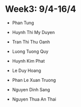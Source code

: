# Week3: 9/4-16/4

- Phan Tung 

- Huynh Thi My Duyen

- Tran Thi Thu Oanh

- Luong Tuong Quy

- Huynh Kim Phat
  
- Le Duy Hoang

- Phan Le Xuan Truong

- Nguyen Dinh Sang
  
- Nguyen Thua An Thai


